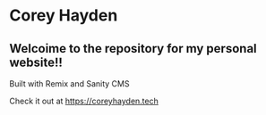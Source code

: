 # Corey Hayden
## Welcoime to the repository for my personal website!!
Built with Remix and Sanity CMS

Check it out at https://coreyhayden.tech
